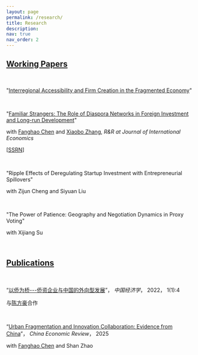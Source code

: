 ```yaml
---
layout: page
permalink: /research/
title: Research
description: 
nav: true
nav_order: 2
---
```




## <u>Working Papers</u>

<p>&nbsp;</p>

"<a href="{{ site.url }}/assets/pdf/jmp.pdf" target="_blank">Interregional Accessibility and Firm Creation in the Fragmented Economy</a>"


<p>&nbsp;</p>

"<a href="{{ site.url }}/assets/pdf/ddi.pdf" target="_blank">Familiar Strangers: The Role of Diaspora Networks in Foreign Investment and Long-run Development</a>" 

with [Fanghao Chen](https://fanghaochen.github.io/homepage/) and [Xiaobo Zhang](https://en.gsm.pku.edu.cn/conjsxq.jsp?urltype=tree.TreeTempUrl&wbtreeid=1099&user_id=x.zhang), *R&R at Journal of International Economics*

[[SSRN](https://papers.ssrn.com/sol3/papers.cfm?abstract_id=4004159)]


<p>&nbsp;</p>

"Ripple Effects of Deregulating Startup Investment with Entrepreneurial Spillovers"

with Zijun Cheng and Siyuan Liu


<p>&nbsp;</p>

"The Power of Patience: Geography and Negotiation Dynamics in Proxy Voting"

with Xijiang Su


<p>&nbsp;</p>


## <u>Publications</u>


<p>&nbsp;</p>

“[以侨为桥---侨资企业与中国的外向型发展](https://www.jcejournal.com.cn/CN/abstract/abstract3.shtml)”， *中国经济学*， 2022， 1(1):4 

与[陈方豪](https://fanghaochen.github.io/homepage/)合作


<p>&nbsp;</p>

“[Urban Fragmentation and Innovation Collaboration: Evidence from China](https://www.sciencedirect.com/science/article/pii/S1043951X25001968)”， *China Economic Review*， 2025

with [Fanghao Chen](https://fanghaochen.github.io/homepage/) and Shan Zhao

